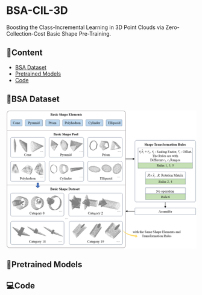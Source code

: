 # BSA-CIL-3D
Boosting the Class-Incremental Learning in 3D Point Clouds via Zero-Collection-Cost Basic Shape Pre-Training.

## 📖Content
- [BSA Dataset](#BSA-Dataset)
- [Pretrained Models](#Pretraining-Models)
- [Code](#Code)

## 🎨BSA Dataset
<p align="center"><img align="center" src="./BSA_Dataset.png"/></p>

## 🌈Pretrained Models

## 💻Code
